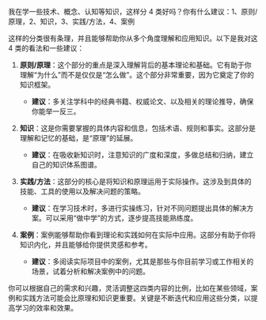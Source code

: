 我在学一些技术、概念、认知等知识，这样分 4 类好吗？你有什么建议：1、原则/原理，2、知识，3、实践/方法，4、案例

这样的分类很有条理，并且能够帮助你从多个角度理解和应用知识。以下是我对这 4 类的看法和一些建议：

1. **原则/原理**：这个部分的重点是深入理解背后的基本理论和基础。它有助于你理解“为什么”而不是仅仅是“怎么做”。这个部分非常重要，因为它奠定了你的知识框架。

   - **建议**：多关注学科中的经典书籍、权威论文、以及相关的理论推导，确保你能举一反三。

2. **知识**：这是你需要掌握的具体内容和信息，包括术语、规则和事实。这部分是理解和记忆的基础，是“原理”的延展。

   - **建议**：在吸收新知识时，注意知识的广度和深度，多做总结和归纳，建立自己的知识体系图谱。

3. **实践/方法**：这部分的核心是将知识和原理运用于实际操作。这涉及到具体的技能、工具的使用以及解决问题的策略。

   - **建议**：在学习技术时，多进行实操练习，针对不同问题提出具体的解决方案。可以采用“做中学”的方式，逐步提高技能熟练度。

4. **案例**：案例能够帮助你看到理论和实践如何在实际中应用。这部分有助于你将知识内化，并且能够给你提供灵感和参考。
   - **建议**：多阅读实际项目中的案例，尤其是那些与你目前学习或工作相关的场景，试着分析和解决案例中的问题。

你可以根据自己的需求和兴趣，灵活调整这四类内容的比例，比如在某些领域，案例和实践方法可能会比原理和知识更重要。关键是不断迭代和应用这些分类，以提高学习的效率和效果。

